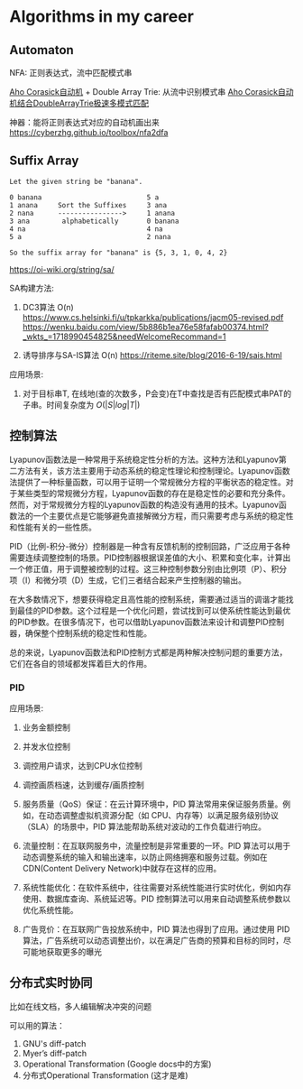 
# Algorithms in my career



## Automaton

NFA: 正则表达式，流中匹配模式串

[Aho Corasick自动机](https://www.hankcs.com/program/algorithm/aho-corasick-double-array-trie.html) + Double Array Trie: 从流中识别模式串  [Aho Corasick自动机结合DoubleArrayTrie极速多模式匹配](https://www.hankcs.com/program/algorithm/aho-corasick-double-array-trie.html)

神器：能将正则表达式对应的自动机画出来 https://cyberzhg.github.io/toolbox/nfa2dfa



## Suffix Array


```shell
Let the given string be "banana".

0 banana                          5 a
1 anana     Sort the Suffixes     3 ana
2 nana      ---------------->     1 anana  
3 ana        alphabetically       0 banana  
4 na                              4 na   
5 a                               2 nana

So the suffix array for "banana" is {5, 3, 1, 0, 4, 2}
```


https://oi-wiki.org/string/sa/


SA构建方法:
1. DC3算法 O(n)
https://www.cs.helsinki.fi/u/tpkarkka/publications/jacm05-revised.pdf
https://wenku.baidu.com/view/5b886b1ea76e58fafab00374.html?_wkts_=1718990454825&needWelcomeRecommand=1


2. 诱导排序与SA-IS算法 O(n)
https://riteme.site/blog/2016-6-19/sais.html



应用场景:
1. 对于目标串T, 在线地(查的次数多，P会变)在T中查找是否有匹配模式串PAT的子串。时间复杂度为 $O(|S|log|T|)$




## 控制算法

Lyapunov函数法是一种常用于系统稳定性分析的方法。这种方法和Lyapunov第二方法有关，该方法主要用于动态系统的稳定性理论和控制理论。Lyapunov函数法提供了一种标量函数，可以用于证明一个常规微分方程的平衡状态的稳定性。对于某些类型的常规微分方程，Lyapunov函数的存在是稳定性的必要和充分条件。然而，对于常规微分方程的Lyapunov函数的构造没有通用的技术。Lyapunov函数法的一个主要优点是它能够避免直接解微分方程，而只需要考虑与系统的稳定性和性能有关的一些性质。

PID（比例-积分-微分）控制器是一种含有反馈机制的控制回路，广泛应用于各种需要连续调整控制的场景。PID控制器根据误差值的大小、积累和变化率，计算出一个修正值，用于调整被控制的过程。这三种控制参数分别由比例项（P）、积分项（I）和微分项（D）生成，它们三者结合起来产生控制器的输出。

在大多数情况下，想要获得稳定且高性能的控制系统，需要通过适当的调谐才能找到最佳的PID参数。这个过程是一个优化问题，尝试找到可以使系统性能达到最优的PID参数。在很多情况下，也可以借助Lyapunov函数法来设计和调整PID控制器，确保整个控制系统的稳定性和性能。

总的来说，Lyapunov函数法和PID控制方式都是两种解决控制问题的重要方法，它们在各自的领域都发挥着巨大的作用。

### PID
应用场景:

1. 业务金额控制

2. 并发水位控制

3. 调控用户请求，达到CPU水位控制

4. 调控画质档速，达到缓存/画质控制

5. 服务质量（QoS）保证：在云计算环境中，PID 算法常用来保证服务质量。例如，在动态调整虚拟机资源分配（如 CPU、内存等）以满足服务级别协议（SLA）的场景中，PID 算法能帮助系统对波动的工作负载进行响应。

6. 流量控制：在互联网服务中，流量控制是非常重要的一环。PID 算法可以用于动态调整系统的输入和输出速率，以防止网络拥塞和服务过载。例如在CDN(Content Delivery Network)中就存在这样的应用。

7. 系统性能优化：在软件系统中，往往需要对系统性能进行实时优化，例如内存使用、数据库查询、系统延迟等。PID 控制算法可以用来自动调整系统参数以优化系统性能。

8. 广告竞价：在互联网广告投放系统中，PID 算法也得到了应用。通过使用 PID 算法，广告系统可以动态调整出价，以在满足广告商的预算和目标的同时，尽可能地获取更多的曝光



## 分布式实时协同

比如在线文档，多人编辑解决冲突的问题

可以用的算法：

1. GNU's diff-patch
2. Myer’s diff-patch
3. Operational Transformation (Google docs中的方案)
4. 分布式Operational Transformation (这才是难)

